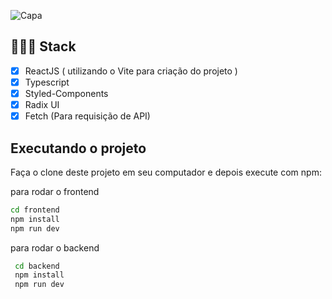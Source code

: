 ![Capa](https://user-images.githubusercontent.com/77641643/232164942-0f2dfcea-89b6-4f5d-8c47-b48ee58ad82b.png)

## 👨🏽‍💻 Stack

- [x] ReactJS ( utilizando o Vite para criação do projeto )
- [x] Typescript
- [x] Styled-Components
- [x] Radix UI
- [x] Fetch (Para requisição de API)

## Executando o projeto

Faça o clone deste projeto em seu computador e depois execute com npm:

para rodar o frontend
```bash 
cd frontend
npm install 
npm run dev
```

para rodar o backend
```bash
 cd backend
 npm install
 npm run dev
```
